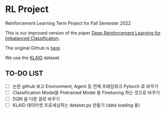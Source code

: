 # RL Project
Reinforcement Learning Term Project for Fall Semester 2022

This is our improved version of the paper [Deep Reinforcement Learning for Imbalanced Classification](https://arxiv.org/abs/1901.01379).

The original Github is [here](https://github.com/linenus/DRL-For-imbalanced-Classification).

We use the [KLAID](https://huggingface.co/datasets/lawcompany/KLAID) dataset.

## TO-DO LIST

- [ ]  논문 github 보고 Environment, Agent 등 전체 프레임워크 Pytorch 로 바꾸기
- [ ]  Classification Model을 Pretrained Model 을 Finetuning 하는 것으로 바꾸기
- [ ]  DQN 을 다른 걸로 바꾸기
- [ ]  KLAID 데이터셋 프로세싱하는 dataset.py 만들기 (data loading 용)
